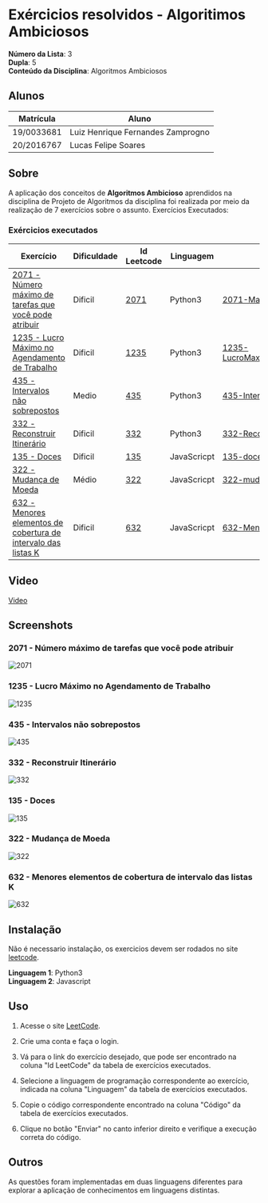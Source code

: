# Exércicios resolvidos - Algoritimos Ambiciosos

**Número da Lista**: 3<br>
**Dupla**: 5 <br>
**Conteúdo da Disciplina**: Algoritmos Ambiciosos<br>

## Alunos
|Matrícula | Aluno |
| -- | -- |
| 19/0033681  | Luiz Henrique Fernandes Zamprogno |
| 20/2016767  | Lucas Felipe Soares |

## Sobre 

A aplicação dos conceitos de **Algoritmos Ambicioso** aprendidos na disciplina de Projeto de Algoritmos da disciplina foi realizada por meio da realização de 7 exercícios sobre o assunto. Exercícios Executados:

### Exércicios executados

| Exercício | Dificuldade | Id Leetcode | Linguagem | Código |
| -- | -- | -- | -- | -- |
| [2071 - Número máximo de tarefas que você pode atribuir](link) | Dificil | [2071](https://leetcode.com/problems/maximum-number-of-tasks-you-can-assign/description/) | Python3 | [2071-MaximoTarefasAtribuir.py](https://github.com/lucasfs1007/Grafos1_ExerciciosResolvidos/blob/master/2071-MaximoTarefasAtribuir.py) |
| [1235 - Lucro Máximo no Agendamento de Trabalho](link) | Dificil | [1235](https://leetcode.com/problems/maximum-profit-in-job-scheduling/description/) | Python3 | [1235-LucroMaximoAgendamentoTrabalhor.py](https://github.com/lucasfs1007/Grafos1_ExerciciosResolvidos/blob/master/1235-LucroMaximoAgendamentoTrabalhor.py) |
| [435 - Intervalos não sobrepostos](link)| Medio | [435](https://leetcode.com/problems/non-overlapping-intervals/description/) | Python3 |[435-IntervalosNaoSobrepostos.py](https://github.com/projeto-de-algoritmos/AlgoritmosAmbiciosos_ExerciciosResolvidos/blob/master/435-IntervalosNaoSobrepostos.py) |
| [332 - Reconstruir Itinerário](link)| Dificil | [332](https://leetcode.com/problems/reconstruct-itinerary/description/) | Python3 |[332-ReconstruirItinerario.py](https://github.com/projeto-de-algoritmos/AlgoritmosAmbiciosos_ExerciciosResolvidos/blob/master/332-ReconstruirItinerario.py) |
| [135 - Doces](https://github.com/projeto-de-algoritmos/AlgoritmosAmbiciosos_ExerciciosResolvidos/blob/master/135-doce.pdf) | Dificil | [135](https://leetcode.com/problems/candy/description/) | JavaScricpt| [135-doces.js](https://github.com/projeto-de-algoritmos/AlgoritmosAmbiciosos_ExerciciosResolvidos/blob/master/135-doces.js) |
| [322 - Mudança de Moeda](https://github.com/projeto-de-algoritmos/AlgoritmosAmbiciosos_ExerciciosResolvidos/blob/master/322-mudancaMoeda.pdf) | Médio | [322](https://leetcode.com/problems/coin-change/description/) | JavaScricpt| [322-mudancaMoeda.js](https://github.com/projeto-de-algoritmos/AlgoritmosAmbiciosos_ExerciciosResolvidos/blob/master/322-mudancaMoeda.js) |
| [632 - Menores elementos de cobertura de intervalo das listas K](https://github.com/projeto-de-algoritmos/AlgoritmosAmbiciosos_ExerciciosResolvidos/blob/master/632-menoresElementosLista.pdf) | Dificil| [632](https://leetcode.com/problems/smallest-range-covering-elements-from-k-lists/description/) | JavaScricpt| [632-MenorLista.js](https://github.com/projeto-de-algoritmos/AlgoritmosAmbiciosos_ExerciciosResolvidos/blob/master/632MenorLista.js) |


## Video

[Video](https://youtu.be/)

## Screenshots

### 2071 - Número máximo de tarefas que você pode atribuir

![2071](2071-MaximoTarefasAtribuir.PNG)

### 1235 - Lucro Máximo no Agendamento de Trabalho

![1235](1235-LucroMaximoAgendamentoTrabalho.PNG)

### 435 - Intervalos não sobrepostos

![435](435-IntervalosNaoSobrepostos.PNG)

### 332 - Reconstruir Itinerário

![332](332-ReconstruirItinerario.PNG)

### 135 - Doces

![135](135-tentativa.png)

### 322 - Mudança de Moeda

![322](322-tentativa.png)

### 632 - Menores elementos de cobertura de intervalo das listas K

![632](632-tentativa.png)

## Instalação 

Não é necessario instalação, os exercicios devem ser rodados no site [leetcode]([link](https://leetcode.com/problemset/all/)).

**Linguagem 1**: Python3<br>
**Linguagem 2**: Javascript<br>

## Uso

1. Acesse o site [LeetCode](https://leetcode.com/problemset/all/).

2. Crie uma conta e faça o login.

3. Vá para o link do exercício desejado, que pode ser encontrado na coluna "Id LeetCode" da tabela de exercícios executados.

4. Selecione a linguagem de programação correspondente ao exercício, indicada na coluna "Linguagem" da tabela de exercícios executados.

5. Copie o código correspondente encontrado na coluna "Código" da tabela de exercícios executados.

6. Clique no botão "Enviar" no canto inferior direito e verifique a execução correta do código.

## Outros

As questões foram implementadas em duas linguagens diferentes para explorar a aplicação de conhecimentos em linguagens distintas.





